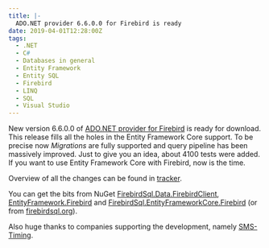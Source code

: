 ```yaml
---
title: |-
  ADO.NET provider 6.6.0.0 for Firebird is ready
date: 2019-04-01T12:28:00Z
tags:
  - .NET
  - C#
  - Databases in general
  - Entity Framework
  - Entity SQL
  - Firebird
  - LINQ
  - SQL
  - Visual Studio
---
```

New version 6.6.0.0 of [ADO.NET provider for Firebird][1] is ready for download. This release fills all the holes in the Entity Framework Core support. To be precise now _Migrations_ are fully supported and query pipeline has been massively improved. Just to give you an idea, about 4100 tests were added. If you want to use Entity Framework Core with Firebird, now is the time. 

<!-- excerpt -->

Overview of all the changes can be found in [tracker][5].

You can get the bits from NuGet [FirebirdSql.Data.FirebirdClient][2], [EntityFramework.Firebird][3] and [FirebirdSql.EntityFrameworkCore.Firebird][4] (or from [firebirdsql.org][1]).

Also huge thanks to companies supporting the development, namely [SMS-Timing][6].

[1]: http://www.firebirdsql.org/en/net-provider/
[2]: http://www.nuget.org/packages/FirebirdSql.Data.FirebirdClient/
[3]: http://www.nuget.org/packages/EntityFramework.Firebird/
[4]: http://www.nuget.org/packages/FirebirdSql.EntityFrameworkCore.Firebird/
[5]: http://tracker.firebirdsql.org/browse/DNET/fixforversion/10890
[6]: http://www.sms-timing.com
